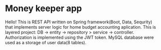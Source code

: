 # Money keeper app
Hello! This is REST API written on Spring framework(Boot, Data, Sequrity) 
that implements server logic for home budget accounting aplication.
This is layered project: DB -> entity -> repository > service -> controller.
Authorization is implemented using the JWT token.
MySQL database were used as a storage of user data(8 tables).
